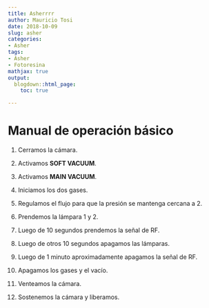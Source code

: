 ```yaml
---
title: Asherrrr
author: Mauricio Tosi
date: 2018-10-09
slug: asher
categories:
- Asher
tags:
- Asher
- Fotoresina
mathjax: true
output:
  blogdown::html_page:
    toc: true

---
```

# Manual de operación básico

1. Cerramos la cámara.

2. Activamos **SOFT VACUUM**.

3. Activamos **MAIN VACUUM**.

4. Iniciamos los dos gases.

5. Regulamos el flujo para que la presión se mantenga cercana a 2.

6. Prendemos la lámpara 1 y 2.

7. Luego de 10 segundos prendemos la señal de RF.

8. Luego de otros 10 segundos apagamos las lámparas.

9. Luego de 1 minuto aproximadamente apagamos la señal de RF.

10. Apagamos los gases y el vacío.

11. Venteamos la cámara.

12. Sostenemos la cámara y liberamos.